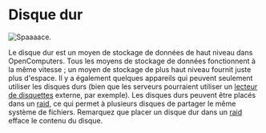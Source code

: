 # Disque dur

![Spaaaace.](oredict:opencomputers:hdd1)

Le disque dur est un moyen de stockage de données de haut niveau dans OpenComputers. Tous les moyens de stockage de données fonctionnent à la même vitesse ; un moyen de stockage de plus haut niveau fournit juste plus d'espace. Il y a également quelques appareils qui peuvent seulement utiliser les disques durs (bien que les serveurs pourraient utiliser un  [lecteur de disquettes](../block/diskDrive.md) externe, par exemple). Les disques durs peuvent être placés dans un [raid](../block/raid.md), ce qui permet à plusieurs disques de partager le même système de fichiers. Remarquez que placer un disque dur dans un [raid](../block/raid.md) efface le contenu du disque.
